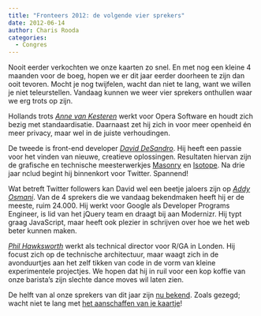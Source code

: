 ```yaml
---
title: "Fronteers 2012: de volgende vier sprekers"
date: 2012-06-14
author: Charis Rooda
categories: 
  - Congres
---
```

Nooit eerder verkochten we onze kaarten zo snel. En met nog een kleine 4 maanden voor de boeg, hopen we er dit jaar eerder doorheen te zijn dan ooit tevoren. Mocht je nog twijfelen, wacht dan niet te lang, want we willen je niet teleurstellen. Vandaag kunnen we weer vier sprekers onthullen waar we erg trots op zijn.

Hollands trots *[Anne van Kesteren](http://annevankesteren.nl/)* werkt voor Opera Software en houdt zich bezig met standaardisatie. Daarnaast zet hij zich in voor meer openheid én meer privacy, maar wel in de juiste verhoudingen.

De tweede is front-end developer *[David DeSandro](http://desandro.com/)*. Hij heeft een passie voor het vinden van nieuwe, creatieve oplossingen. Resultaten hiervan zijn de grafische en technische meesterwerkjes [Masonry](http://masonry.desandro.com/) en [Isotope](http://isotope.metafizzy.co/). Na drie jaar nclud begint hij binnenkort voor Twitter. Spannend!

Wat betreft Twitter followers kan David wel een beetje jaloers zijn op *[Addy Osmani](http://addyosmani.com/)*. Van de 4 sprekers die we vandaag bekendmaken heeft hij er de meeste, ruim 24.000. Hij werkt voor Google als Developer Programs Engineer, is lid van het jQuery team en draagt bij aan Modernizr. Hij typt graag JavaScript, maar heeft ook plezier in schrijven over hoe we het web beter kunnen maken.

*[Phil Hawksworth](http://hawksworx.com/)* werkt als technical director voor R/GA in Londen. Hij focust zich op de technische architectuur, maar waagt zich in de avonduurtjes aan het zelf tikken van code in de vorm van kleine experimentele projectjes. We hopen dat hij in ruil voor een kop koffie van onze barista’s zijn slechte dance moves wil laten zien.

De helft van al onze sprekers van dit jaar zijn [nu bekend](/congres/2012/speakers). Zoals gezegd; wacht niet te lang met [het aanschaffen van je kaartje](/congres/2012/tickets)!
